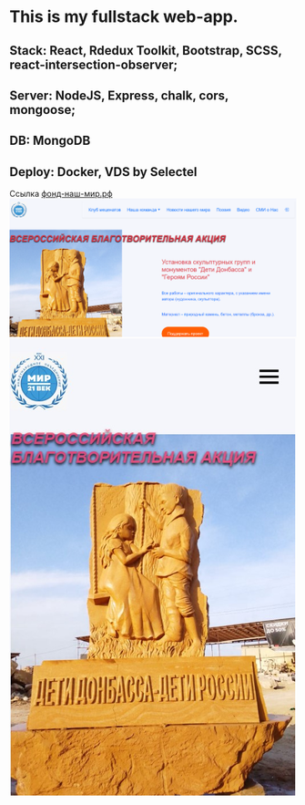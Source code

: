 # This is my fullstack web-app. 
## Stack: React, Rdedux Toolkit, Bootstrap, SCSS, react-intersection-observer;
## Server: NodeJS, Express, chalk, cors, mongoose;
## DB: MongoDB
## Deploy: Docker, VDS by Selectel
Ссылка [фонд-наш-мир.рф](http://фонд-наш-мир.рф) 
![Screen fond](https://github.com/DmitryKalashnikov91/fond-world/blob/master/2023-06-06_09-31-51.png)
![Screen mobile fond](https://github.com/DmitryKalashnikov91/fond-world/blob/master/Screenshot%202023-06-06%20093757.jpeg)
